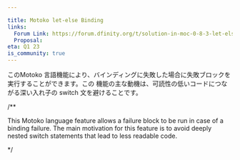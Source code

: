 ```yaml
---

title: Motoko let-else Binding
links:
  Forum Link: https://forum.dfinity.org/t/solution-in-moc-0-8-3-let-else-match-and-take-in-motoko-do-for-variants-was-when/13427/6
  Proposal:
eta: Q1 23
is_community: true
---
```

このMotoko 言語機能により、バインディングに失敗した場合に失敗ブロックを実行することができます。この
機能の主な動機は、可読性の低いコードにつながる深い入れ子の switch 文を避けることです。

/**

This Motoko language feature allows a failure block to be run in case of a binding failure. The main motivation for this
feature is to avoid deeply nested switch statements that lead to less readable code.

*/